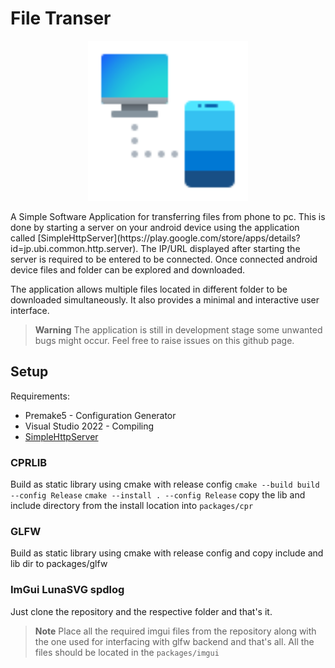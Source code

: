 
# File Transer

<p align="center">
  <img width="256" height="256" src="https://raw.githubusercontent.com/akash1474/file_transfer/abb7d72fe8b68efcd46e5af9df474f1af73720e3/assets/iot.svg"> 
</p>
A Simple Software Application for transferring files from phone to pc. This is done by starting a server on your android device using the application called [SimpleHttpServer](https://play.google.com/store/apps/details?id=jp.ubi.common.http.server). The IP/URL displayed after starting the server is required to be entered to be connected. Once connected android device files and folder can be explored and downloaded.

The application allows multiple files located in different folder to be downloaded simultaneously. It also provides a minimal and interactive user interface.


> **Warning**
> The application is still in development stage some unwanted bugs might occur. Feel free to raise issues on this github page.


## Setup
Requirements:
* Premake5 - Configuration Generator
* Visual Studio 2022 - Compiling 
* [SimpleHttpServer](https://play.google.com/store/apps/details?id=jp.ubi.common.http.server)

### CPRLIB
Build as static library using cmake with release config
`cmake --build build --config Release`
`cmake --install . --config Release`
copy the lib and include directory from the install location into `packages/cpr`


### GLFW
Build as static library using cmake with release config and copy include and lib dir to packages/glfw

### ImGui LunaSVG spdlog
Just clone the repository and the respective folder and that's it.
> **Note**
> Place all the required imgui files from the repository along with the one used for interfacing with glfw backend and that's all. All the files should be located in the `packages/imgui` 